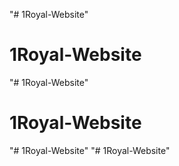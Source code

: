 "# 1Royal-Website" 
# 1Royal-Website
"# 1Royal-Website" 
# 1Royal-Website
"# 1Royal-Website" 
"# 1Royal-Website" 
